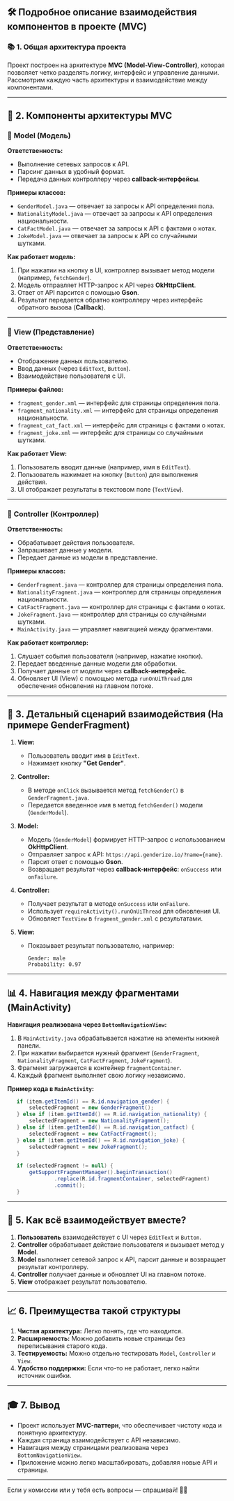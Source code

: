 ## 🛠️ **Подробное описание взаимодействия компонентов в проекте (MVC)**

### 📚 **1. Общая архитектура проекта**

Проект построен на архитектуре **MVC (Model-View-Controller)**, которая позволяет четко разделять логику, интерфейс и управление данными. Рассмотрим каждую часть архитектуры и взаимодействие между компонентами.

---

## 🧩 **2. Компоненты архитектуры MVC**

### 🔹 **Model (Модель)**

**Ответственность:**

- Выполнение сетевых запросов к API.
- Парсинг данных в удобный формат.
- Передача данных контроллеру через **callback-интерфейсы**.

**Примеры классов:**

- `GenderModel.java` — отвечает за запросы к API определения пола.
- `NationalityModel.java` — отвечает за запросы к API определения национальности.
- `CatFactModel.java` — отвечает за запросы к API с фактами о котах.
- `JokeModel.java` — отвечает за запросы к API со случайными шутками.

**Как работает модель:**

1. При нажатии на кнопку в UI, контроллер вызывает метод модели (например, `fetchGender`).
2. Модель отправляет HTTP-запрос к API через **OkHttpClient**.
3. Ответ от API парсится с помощью **Gson**.
4. Результат передается обратно контроллеру через интерфейс обратного вызова (**Callback**).

---

### 🔹 **View (Представление)**

**Ответственность:**

- Отображение данных пользователю.
- Ввод данных (через `EditText`, `Button`).
- Взаимодействие пользователя с UI.

**Примеры файлов:**

- `fragment_gender.xml` — интерфейс для страницы определения пола.
- `fragment_nationality.xml` — интерфейс для страницы определения национальности.
- `fragment_cat_fact.xml` — интерфейс для страницы с фактами о котах.
- `fragment_joke.xml` — интерфейс для страницы со случайными шутками.

**Как работает View:**

1. Пользователь вводит данные (например, имя в `EditText`).
2. Пользователь нажимает на кнопку (`Button`) для выполнения действия.
3. UI отображает результаты в текстовом поле (`TextView`).

---

### 🔹 **Controller (Контроллер)**

**Ответственность:**

- Обрабатывает действия пользователя.
- Запрашивает данные у модели.
- Передает данные из модели в представление.

**Примеры классов:**

- `GenderFragment.java` — контроллер для страницы определения пола.
- `NationalityFragment.java` — контроллер для страницы определения национальности.
- `CatFactFragment.java` — контроллер для страницы с фактами о котах.
- `JokeFragment.java` — контроллер для страницы со случайными шутками.
- `MainActivity.java` — управляет навигацией между фрагментами.

**Как работает контроллер:**

1. Слушает события пользователя (например, нажатие кнопки).
2. Передает введенные данные модели для обработки.
3. Получает данные от модели через **callback-интерфейс**.
4. Обновляет UI (View) с помощью метода `runOnUiThread` для обеспечения обновления на главном потоке.

---

## 🔄 **3. Детальный сценарий взаимодействия (На примере GenderFragment)**

1. **View:**

   - Пользователь вводит имя в `EditText`.
   - Нажимает кнопку **"Get Gender"**.

2. **Controller:**

   - В методе `onClick` вызывается метод `fetchGender()` в `GenderFragment.java`.
   - Передается введенное имя в метод `fetchGender()` модели (`GenderModel`).

3. **Model:**

   - Модель (`GenderModel`) формирует HTTP-запрос с использованием **OkHttpClient**.
   - Отправляет запрос к API: `https://api.genderize.io/?name={name}`.
   - Парсит ответ с помощью **Gson**.
   - Возвращает результат через **callback-интерфейс**: `onSuccess` или `onFailure`.

4. **Controller:**

   - Получает результат в методе `onSuccess` или `onFailure`.
   - Использует `requireActivity().runOnUiThread` для обновления UI.
   - Обновляет `TextView` в `fragment_gender.xml` с результатами.

5. **View:**
   - Показывает результат пользователю, например:
     ```
     Gender: male
     Probability: 0.97
     ```

---

## 📊 **4. Навигация между фрагментами (MainActivity)**

**Навигация реализована через `BottomNavigationView`:**

1. В `MainActivity.java` обрабатывается нажатие на элементы нижней панели.
2. При нажатии выбирается нужный фрагмент (`GenderFragment`, `NationalityFragment`, `CatFactFragment`, `JokeFragment`).
3. Фрагмент загружается в контейнер `fragmentContainer`.
4. Каждый фрагмент выполняет свою логику независимо.

**Пример кода в `MainActivity`:**

```java
   if (item.getItemId() == R.id.navigation_gender) {
       selectedFragment = new GenderFragment();
   } else if (item.getItemId() == R.id.navigation_nationality) {
       selectedFragment = new NationalityFragment();
   } else if (item.getItemId() == R.id.navigation_catfact) {
       selectedFragment = new CatFactFragment();
   } else if (item.getItemId() == R.id.navigation_joke) {
       selectedFragment = new JokeFragment();
   }

   if (selectedFragment != null) {
       getSupportFragmentManager().beginTransaction()
               .replace(R.id.fragmentContainer, selectedFragment)
               .commit();
   }
```

---

## 🔑 **5. Как всё взаимодействует вместе?**

1. **Пользователь** взаимодействует с UI через `EditText` и `Button`.
2. **Controller** обрабатывает действие пользователя и вызывает метод у **Model**.
3. **Model** выполняет сетевой запрос к API, парсит данные и возвращает результат контроллеру.
4. **Controller** получает данные и обновляет UI на главном потоке.
5. **View** отображает результат пользователю.

---

## 📈 **6. Преимущества такой структуры**

1. **Чистая архитектура:** Легко понять, где что находится.
2. **Расширяемость:** Можно добавить новые страницы без переписывания старого кода.
3. **Тестируемость:** Можно отдельно тестировать `Model`, `Controller` и `View`.
4. **Удобство поддержки:** Если что-то не работает, легко найти источник ошибки.

---

## 🎓 **7. Вывод**

- Проект использует **MVC-паттерн**, что обеспечивает чистоту кода и понятную архитектуру.
- Каждая страница взаимодействует с API независимо.
- Навигация между страницами реализована через `BottomNavigationView`.
- Приложение можно легко масштабировать, добавляя новые API и страницы.

---

Если у комиссии или у тебя есть вопросы — спрашивай! 🚀😊
